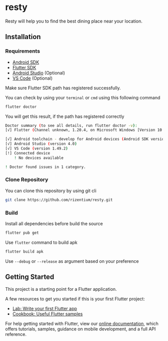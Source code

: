 # resty

Resty will help you to find the best dining place near your location.

## Installation

### Requirements
- [Android SDK](https://developer.android.com/studio/)
- [Flutter SDK](https://flutter.dev/docs/get-started/install)
- [Android Studio](https://developer.android.com/studio/) (Optional)
- [VS Code](https://code.visualstudio.com/) (Optional)

Make sure Flutter SDK path has registered successfully.

You can check by using your `terminal` or `cmd` using this following command
```bash
flutter doctor
```

You will get this result, if the path has registered correctly

```bash
Doctor summary (to see all details, run flutter doctor -v):
[√] Flutter (Channel unknown, 1.20.4, on Microsoft Windows [Version 10.0.19041.508], locale en-ID)

[√] Android toolchain - develop for Android devices (Android SDK version 30.0.2)
[√] Android Studio (version 4.0)
[√] VS Code (version 1.49.2)
[!] Connected device
    ! No devices available

! Doctor found issues in 1 category.
```


### Clone Repository

You can clone this repository by using git cli
```bash
git clone https://github.com/rizentium/resty.git
```

### Build

Install all dependencies before build the source

```bash
flutter pub get
```

Use `flutter` command to build apk

```bash
flutter build apk
```

Use `--debug` or `--release` as argument based on your preference

## Getting Started

This project is a starting point for a Flutter application.

A few resources to get you started if this is your first Flutter project:

- [Lab: Write your first Flutter app](https://flutter.dev/docs/get-started/codelab)
- [Cookbook: Useful Flutter samples](https://flutter.dev/docs/cookbook)

For help getting started with Flutter, view our
[online documentation](https://flutter.dev/docs), which offers tutorials,
samples, guidance on mobile development, and a full API reference.
